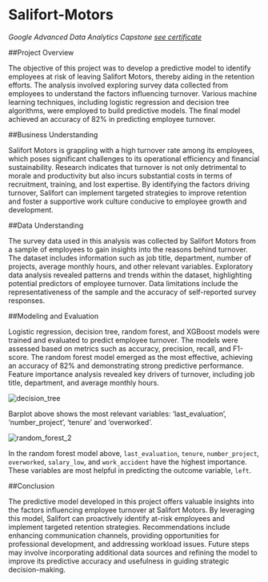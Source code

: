 # Salifort-Motors
*Google Advanced Data Analytics Capstone* _[see certificate](https://www.coursera.org/account/accomplishments/professional-cert/B22RFVSZGTV7)_

##Project Overview

The objective of this project was to develop a predictive model to identify employees at risk of leaving Salifort Motors, thereby aiding
in the retention efforts. The analysis involved exploring survey data collected from employees to understand the factors influencing
turnover. Various machine learning techniques, including logistic regression and decision tree algorithms, were employed to build
predictive models. The final model achieved an accuracy of 82% in predicting employee turnover.

##Business Understanding

Salifort Motors is grappling with a high turnover rate among its employees, which poses significant challenges to its operational
efficiency and financial sustainability. Research indicates that turnover is not only detrimental to morale and productivity but also
incurs substantial costs in terms of recruitment, training, and lost expertise. By identifying the factors driving turnover, Salifort can
implement targeted strategies to improve retention and foster a supportive work culture conducive to employee growth and development.

##Data Understanding

The survey data used in this analysis was collected by Salifort Motors from a sample of employees to gain insights into the reasons
behind turnover. The dataset includes information such as job title, department, number of projects, average monthly hours, and other
relevant variables. Exploratory data analysis revealed patterns and trends within the dataset, highlighting potential predictors of
employee turnover. Data limitations include the representativeness of the sample and the accuracy of self-reported survey responses.

##Modeling and Evaluation

Logistic regression, decision tree, random forest, and XGBoost models were trained and evaluated to predict employee turnover. The models
were assessed based on metrics such as accuracy, precision, recall, and F1-score. The random forest model emerged as the most effective,
achieving an accuracy of 82% and demonstrating strong predictive performance. Feature importance analysis revealed key drivers of
turnover, including job title, department, and average monthly hours.

![decision_tree](https://github.com/Pharmiliar/Salifort-Motors/assets/109634454/bfd52c11-1faa-4a4f-83e7-4997b291268a)

Barplot above shows the most relevant variables: ‘last_evaluation’, ‘number_project’,  ‘tenure’ and ‘overworked’.

![random_forest_2](https://github.com/Pharmiliar/Salifort-Motors/assets/109634454/e4cb16f5-47f1-41e8-9aa9-7e8ac2406ba9)

In the random forest model above, `last_evaluation`, `tenure`, `number_project`, `overworked`, `salary_low`, and `work_accident` have the highest importance. These variables are most helpful in predicting the outcome variable, `left`.


##Conclusion

The predictive model developed in this project offers valuable insights into the factors influencing employee turnover at Salifort
Motors. By leveraging this model, Salifort can proactively identify at-risk employees and implement targeted retention strategies.
Recommendations include enhancing communication channels, providing opportunities for professional development, and addressing workload
issues. Future steps may involve incorporating additional data sources and refining the model to improve its predictive accuracy and
usefulness in guiding strategic decision-making.

